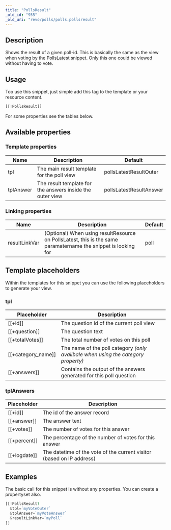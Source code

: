 ```yaml
---
title: "PollsResult"
_old_id: "955"
_old_uri: "revo/polls/polls.pollsresult"
---
```


## Description

Shows the result of a given poll-id. This is basically the same as the view when voting by the PollsLatest snippet. Only this one could be viewed without having to vote.

## Usage

Too use this snippet, just simple add this tag to the template or your resource content.

``` php
[[!PollsResult]]
```

For some properties see the tables below.

## Available properties

### Template properties

| Name      | Description                                               | Default                 |
| --------- | --------------------------------------------------------- | ----------------------- |
| tpl       | The main result template for the poll view                | pollsLatestResultOuter  |
| tplAnswer | The result template for the answers inside the outer view | pollsLatestResultAnswer |

### Linking properties

| Name          | Description                                                                                                    | Default |
| ------------- | -------------------------------------------------------------------------------------------------------------- | ------- |
| resultLinkVar | (Optional) When using resultResource on PollsLatest, this is the same paramatername the snippet is looking for | poll    |

## Template placeholders

Within the templates for this snippet you can use the following placeholders to generate your view.

### tpl

| Placeholder             | Description                                                                       |
| ----------------------- | --------------------------------------------------------------------------------- |
| \[\[+id\]\]             | The question id of the current poll view                                          |
| \[\[+question\]\]       | The question text                                                                 |
| \[\[+totalVotes\]\]     | The total number of votes on this poll                                            |
| \[\[+category\_name\]\] | The name of the poll category _(only availbale when using the category property)_ |
| \[\[+answers\]\]        | Contains the output of the answers generated for this poll question               |

### tplAnswers

| Placeholder      | Description                                                           |
| ---------------- | --------------------------------------------------------------------- |
| \[\[+id\]\]      | The id of the answer record                                           |
| \[\[+answer\]\]  | The answer text                                                       |
| \[\[+votes\]\]   | The number of votes for this answer                                   |
| \[\[+percent\]\] | The percentage of the number of votes for this answer                 |
| \[\[+logdate\]\] | The datetime of the vote of the current visitor (based on IP address) |

## Examples

The basic call for this snippet is without any properties. You can create a propertyset also.

``` php
[[!PollsResult?
  &tpl=`myVoteOuter`
  &tplAnswer=`myVoteAnswer`
  &resultLinkVar=`myPoll`
]]
```